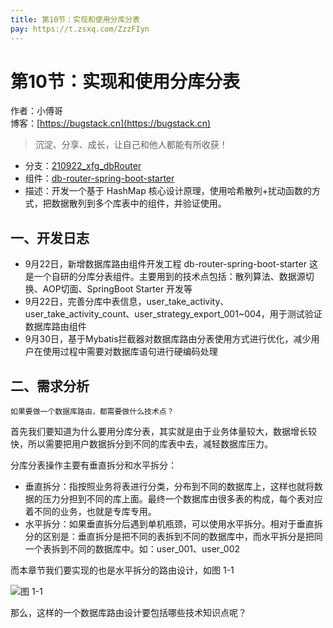 ```yaml
---
title: 第10节：实现和使用分库分表
pay: https://t.zsxq.com/ZzzFIyn
---
```


# 第10节：实现和使用分库分表

作者：小傅哥
<br/>博客：[https://bugstack.cn](https://bugstack.cn)

>沉淀、分享、成长，让自己和他人都能有所收获！

- 分支：[210922_xfg_dbRouter](https://codechina.csdn.net/KnowledgePlanet/Lottery/-/tree/210922_xfg_dbRouter) 
- 组件：[db-router-spring-boot-starter](https://codechina.csdn.net/KnowledgePlanet/db-router-spring-boot-starter)
- 描述：开发一个基于 HashMap 核心设计原理，使用哈希散列+扰动函数的方式，把数据散列到多个库表中的组件，并验证使用。

## 一、开发日志

- 9月22日，新增数据库路由组件开发工程 db-router-spring-boot-starter 这是一个自研的分库分表组件。主要用到的技术点包括：散列算法、数据源切换、AOP切面、SpringBoot Starter 开发等
- 9月22日，完善分库中表信息，user_take_activity、user_take_activity_count、user_strategy_export_001~004，用于测试验证数据库路由组件
- 9月30日，基于Mybatis拦截器对数据库路由分表使用方式进行优化，减少用户在使用过程中需要对数据库语句进行硬编码处理

## 二、需求分析

`如果要做一个数据库路由，都需要做什么技术点？`

首先我们要知道为什么要用分库分表，其实就是由于业务体量较大，数据增长较快，所以需要把用户数据拆分到不同的库表中去，减轻数据库压力。

分库分表操作主要有垂直拆分和水平拆分：
- 垂直拆分：指按照业务将表进行分类，分布到不同的数据库上，这样也就将数据的压力分担到不同的库上面。最终一个数据库由很多表的构成，每个表对应着不同的业务，也就是专库专用。
- 水平拆分：如果垂直拆分后遇到单机瓶颈，可以使用水平拆分。相对于垂直拆分的区别是：垂直拆分是把不同的表拆到不同的数据库中，而水平拆分是把同一个表拆到不同的数据库中。如：user_001、user_002

而本章节我们要实现的也是水平拆分的路由设计，如图 1-1

![图 1-1](/images/article/project/lottery/10-01.png)

那么，这样的一个数据库路由设计要包括哪些技术知识点呢？